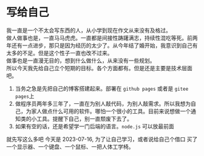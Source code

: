 # 写给自己

  
  
  

我一直是一个不太会写东西的人，从小学到现在作文从来没有及格过。  
做人做事也是，一直马马虎虎。一直都是间接性踌躇满志，持续性混吃等死。前两年还有一点进步，那只是因为经历的太少了。从今年结了婚开始，我意识到自己有太多的不足。但是这个性子一直也改不过来。  
做事也是一直漫无目的，想到什么做什么，从来没有一些规划。  
所以今天我先给自己立个短期的目标。各个方面都有。但是还是主要是技术层面吧。

1. 当务之急是先把自己的博客搭建起来。部署在 `github pages` 或者是 `gitee pages`上
2. 做程序员两年多三年了，一直在为别人敲代码，为别人敲需求。所以我想为自己，为家人做点什么可用的软件。哪怕一个很小的工具。目前来说想做一个通知类的小工具。提醒下自己，别一直颓废下去了。
3. 如果有空的话，还是希望学一门后端的语言。`node.js` 可以放最前面

就先写这么多吧 今天是 2023-07-16, 为了让自己学习，或者说给自己个借口 买了一个显示器、一个键盘、一个鼠标、一把人体工学椅。  

